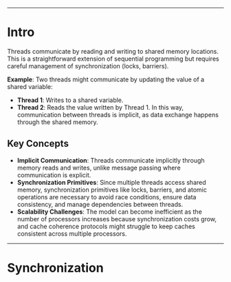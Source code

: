 ***
# Intro

Threads communicate by reading and writing to shared memory locations. This is a straightforward extension of sequential programming but requires careful management of synchronization (locks, barriers).

**Example**:
Two threads might communicate by updating the value of a shared variable:
- **Thread 1**: Writes to a shared variable.
- **Thread 2**: Reads the value written by Thread 1.
In this way, communication between threads is implicit, as data exchange happens through the shared memory.
## Key Concepts

- **Implicit Communication**: Threads communicate implicitly through memory reads and writes, unlike message passing where communication is explicit.
- **Synchronization Primitives**: Since multiple threads access shared memory, synchronization primitives like locks, barriers, and atomic operations are necessary to avoid race conditions, ensure data consistency, and manage dependencies between threads.
- **Scalability Challenges**: The model can become inefficient as the number of processors increases because synchronization costs grow, and cache coherence protocols might struggle to keep caches consistent across multiple processors.
***
# Synchronization

